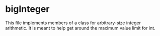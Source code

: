 # bigInteger
 This file implements members of a class for arbitrary-size integer arithmetic. It is meant to help get around the maximum value limit for int.
